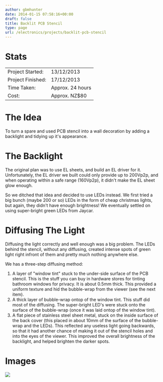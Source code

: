 ```yaml
---
author: gbmhunter
date: 2014-01-15 07:58:16+00:00
draft: false
title: Backlit PCB Stencil
type: page
url: /electronics/projects/backlit-pcb-stencil
---
```


# Stats

<table>
    <tbody >
        <tr >
            
<td >Project Started:
</td>
            
<td >13/12/2013
</td>
        </tr>
        <tr >
            
<td >Project Finished:
</td>
            
<td >17/12/2013
</td>
        </tr>
        <tr >
            
<td >Time Taken:
</td>
            
<td >Approx. 24 hours
</td>
        </tr>
        <tr >
            
<td >Cost:
</td>
            
<td >Approx. NZ$80
</td>
        </tr>
    </tbody>
</table>

# The Idea

To turn a spare and used PCB stencil into a wall decoration by adding a backlight and tidying up it's appearance.
	
# The Backlight

The original plan was to use EL sheets, and build an EL driver for it. Unfortunately, the EL driver we built could only provide up to 200Vp2p, and when operating within a safe range (160Vp2p), it didn't make the EL sheet glow enough.

So we ditched that idea and decided to use LEDs instead. We first tried a big bunch (maybe 200 or so) LEDs in the form of cheap christmas lights, but again, they didn't have enough brightness! We eventually settled on using super-bright green LEDs from Jaycar.

# Diffusing The Light

Diffusing the light correctly and well enough was a big problem. The LEDs behind the stencil, without any diffusing, created intense spots of green light right infront of them and pretty much nothing anywhere else.

We has a three-step diffusing method:

1. A layer of "window tint" stuck to the under-side surface of the PCB stencil. This is the stuff you can buy in hardware stores for tinting bathroom windows for privacy. It is about 0.5mm thick. This provided a uniform texture and hid the bubble-wrap from the viewer (see the next item).
2. A thick layer of bubble-wrap ontop of the window tint. This stuff did most of the diffusing. The super-bright LED's were stuck onto the surface of the bubble-wrap (once it was laid ontop of the window tint).
3. A flat piece of stainless steel sheet metal, stuck on the inside surface of the back cover (this placed in about 10mm of the surface of the bubble-wrap and the LEDs). This reflected any useless light going backwards, so that it had another chance of making it out of the stencil holes and into the eyes of the viewer. This improved the overall brightness of the backlight, and helped brighten the darker spots.

# Images

![](http://blog.mbedded.ninja/nextgen-attach_to_post/preview/id--6364)
